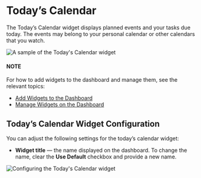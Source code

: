 <a id="user-guide-business-intelligence-widgets-todays-calendar"></a>

# Today’s Calendar

The Today’s Calendar widget displays planned events and your tasks due today. The events may belong to your personal calendar or other calendars that you watch.

![A sample of the Today's Calendar widget](user/img/dashboards/calendar.png)

#### NOTE
For how to add widgets to the dashboard and manage them, see the relevant topics:

* [Add Widgets to the Dashboard](index.md#user-guide-business-intelligence-widgets-add)
* [Manage Widgets on the Dashboard](index.md#user-guide-business-intelligence-widgets-manage)

## Today’s Calendar Widget Configuration

You can adjust the following settings for the today’s calendar widget:

* **Widget title** — the name displayed on the dashboard. To change the name, clear the **Use Default** checkbox and provide a new name.

![Configuring the Today's Calendar widget](user/img/dashboards/calendar_config.png)

